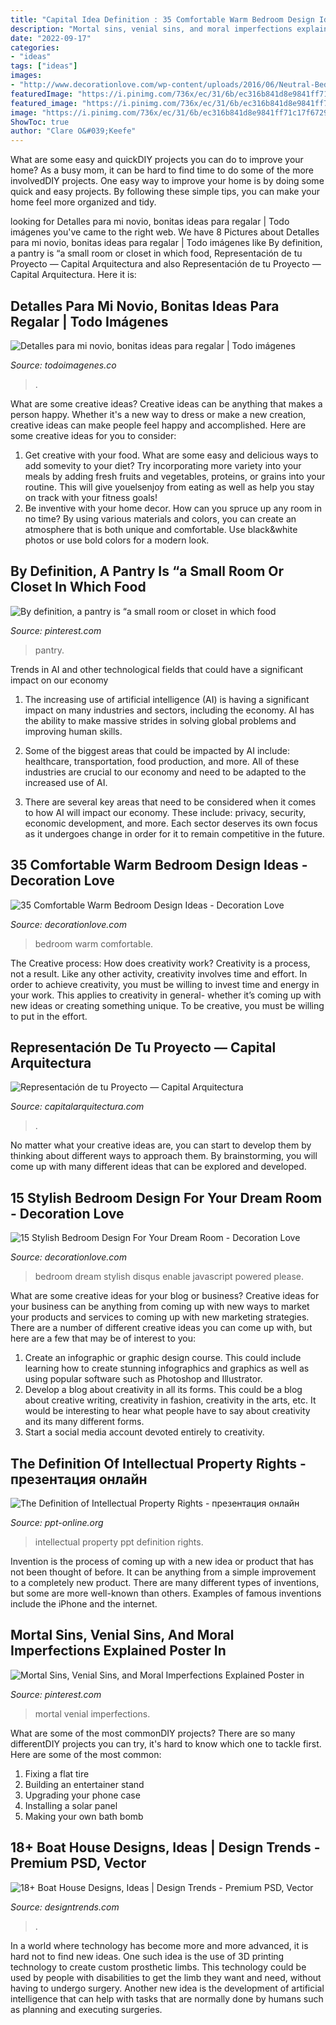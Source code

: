 ```yaml
---
title: "Capital Idea Definition : 35 Comfortable Warm Bedroom Design Ideas"
description: "Mortal sins, venial sins, and moral imperfections explained poster in"
date: "2022-09-17"
categories:
- "ideas"
tags: ["ideas"]
images:
- "http://www.decorationlove.com/wp-content/uploads/2016/06/Neutral-Bedroom-Design.jpg"
featuredImage: "https://i.pinimg.com/736x/ec/31/6b/ec316b841d8e9841ff71c17f6729d879.jpg"
featured_image: "https://i.pinimg.com/736x/ec/31/6b/ec316b841d8e9841ff71c17f6729d879.jpg"
image: "https://i.pinimg.com/736x/ec/31/6b/ec316b841d8e9841ff71c17f6729d879.jpg"
ShowToc: true
author: "Clare O&#039;Keefe"
---
```



What are some easy and quickDIY projects you can do to improve your home?
As a busy mom, it can be hard to find time to do some of the more involvedDIY projects. One easy way to improve your home is by doing some quick and easy projects. By following these simple tips, you can make your home feel more organized and tidy.

	

		
looking for Detalles para mi novio, bonitas ideas para regalar | Todo imágenes you've came to the right web. We have 8 Pictures about Detalles para mi novio, bonitas ideas para regalar | Todo imágenes like By definition, a pantry is “a small room or closet in which food, Representación de tu Proyecto — Capital Arquitectura and also Representación de tu Proyecto — Capital Arquitectura. Here it is:
		
    
## Detalles Para Mi Novio, Bonitas Ideas Para Regalar | Todo Imágenes

<img loading=lazy src="https://todoimagenes.co/wp-content/uploads/2016/08/rega-24.jpg" onerror="this.onerror=null;this.src='https://tse4.mm.bing.net/th?id=OIP.h33pC90tZBf7C27NcckiyAHaJ4&amp;pid=15.1';" alt="Detalles para mi novio, bonitas ideas para regalar | Todo imágenes">

_Source: todoimagenes.co_

>. 

	

What are some creative ideas?
Creative ideas can be anything that makes a person happy. Whether it's a new way to dress or make a new creation, creative ideas can make people feel happy and accomplished. Here are some creative ideas for you to consider: 
1. Get creative with your food. What are some easy and delicious ways to add somevity to your diet? Try incorporating more variety into your meals by adding fresh fruits and vegetables, proteins, or grains into your routine. This will give youelsenjoy from eating as well as help you stay on track with your fitness goals! 
2. Be inventive with your home decor. How can you spruce up any room in no time? By using various materials and colors, you can create an atmosphere that is both unique and comfortable. Use black&white photos or use bold colors for a modern look.

    
## By Definition, A Pantry Is “a Small Room Or Closet In Which Food

<img loading=lazy src="https://i.pinimg.com/736x/a1/60/57/a16057b013809e3dd8a10f19bae00c70.jpg" onerror="this.onerror=null;this.src='https://tse4.mm.bing.net/th?id=OIP.od73X4YN6bH0nP_yQqvrLwHaLJ&amp;pid=15.1';" alt="By definition, a pantry is “a small room or closet in which food">

_Source: pinterest.com_

>pantry. 

	

Trends in AI and other technological fields that could have a significant impact on our economy
1. The increasing use of artificial intelligence (AI) is having a significant impact on many industries and sectors, including the economy. AI has the ability to make massive strides in solving global problems and improving human skills.
2. Some of the biggest areas that could be impacted by AI include: healthcare, transportation, food production, and more. All of these industries are crucial to our economy and need to be adapted to the increased use of AI.

3. There are several key areas that need to be considered when it comes to how AI will impact our economy. These include: privacy, security, economic development, and more. Each sector deserves its own focus as it undergoes change in order for it to remain competitive in the future.


    
## 35 Comfortable Warm Bedroom Design Ideas - Decoration Love

<img loading=lazy src="https://www.decorationlove.com/wp-content/uploads/2016/07/Bedroom-Ideas-for-Couples.jpg" onerror="this.onerror=null;this.src='https://tse4.mm.bing.net/th?id=OIP.m2-CjxCkr_U361ODUEXbCQHaJ4&amp;pid=15.1';" alt="35 Comfortable Warm Bedroom Design Ideas - Decoration Love">

_Source: decorationlove.com_

>bedroom warm comfortable. 

	

The Creative process: How does creativity work?
Creativity is a process, not a result. Like any other activity, creativity involves time and effort. In order to achieve creativity, you must be willing to invest time and energy in your work. This applies to creativity in general- whether it’s coming up with new ideas or creating something unique. To be creative, you must be willing to put in the effort.

    
## Representación De Tu Proyecto — Capital Arquitectura

<img loading=lazy src="https://capitalarquitectura.com/wp-content/uploads/2020/10/Blog-08.jpg" onerror="this.onerror=null;this.src='https://tse4.mm.bing.net/th?id=OIP.urAfsVUsFtQEHZXDGsRcjgHaEK&amp;pid=15.1';" alt="Representación de tu Proyecto — Capital Arquitectura">

_Source: capitalarquitectura.com_

>. 

	

No matter what your creative ideas are, you can start to develop them by thinking about different ways to approach them. By brainstorming, you will come up with many different ideas that can be explored and developed.

    
## 15 Stylish Bedroom Design For Your Dream Room - Decoration Love

<img loading=lazy src="http://www.decorationlove.com/wp-content/uploads/2016/06/Neutral-Bedroom-Design.jpg" onerror="this.onerror=null;this.src='https://tse3.mm.bing.net/th?id=OIP.yPt2uJU4zkhsJHmpjQgZQwHaLH&amp;pid=15.1';" alt="15 Stylish Bedroom Design For Your Dream Room - Decoration Love">

_Source: decorationlove.com_

>bedroom dream stylish disqus enable javascript powered please. 

	

What are some creative ideas for your blog or business?
Creative ideas for your business can be anything from coming up with new ways to market your products and services to coming up with new marketing strategies. There are a number of different creative ideas you can come up with, but here are a few that may be of interest to you: 
1) Create an infographic or graphic design course. This could include learning how to create stunning infographics and graphics as well as using popular software such as Photoshop and Illustrator. 
2) Develop a blog about creativity in all its forms. This could be a blog about creative writing, creativity in fashion, creativity in the arts, etc. It would be interesting to hear what people have to say about creativity and its many different forms. 
3) Start a social media account devoted entirely to creativity.

    
## The Definition Of Intellectual Property Rights - презентация онлайн

<img loading=lazy src="https://cf.ppt-online.org/files/slide/q/qxtT3frvlLHXd549IGwSKzYVsmnMjpc0eJPkNO/slide-3.jpg" onerror="this.onerror=null;this.src='https://tse4.mm.bing.net/th?id=OIP.oIHI8INpg4mPFaDQlSMSGAHaFj&amp;pid=15.1';" alt="The Definition of Intellectual Property Rights - презентация онлайн">

_Source: ppt-online.org_

>intellectual property ppt definition rights. 

	

Invention is the process of coming up with a new idea or product that has not been thought of before. It can be anything from a simple improvement to a completely new product. There are many different types of inventions, but some are more well-known than others. Examples of famous inventions include the iPhone and the internet.

    
## Mortal Sins, Venial Sins, And Moral Imperfections Explained Poster In

<img loading=lazy src="https://i.pinimg.com/736x/ec/31/6b/ec316b841d8e9841ff71c17f6729d879.jpg" onerror="this.onerror=null;this.src='https://tse2.mm.bing.net/th?id=OIP.V1rECaGLdUezgLoAiQot1QHaFj&amp;pid=15.1';" alt="Mortal Sins, Venial Sins, and Moral Imperfections Explained Poster in">

_Source: pinterest.com_

>mortal venial imperfections. 

	

What are some of the most commonDIY projects?
There are so many differentDIY projects you can try, it's hard to know which one to tackle first. Here are some of the most common: 
1. Fixing a flat tire 
2. Building an entertainer stand 
3. Upgrading your phone case 
4. Installing a solar panel 
5. Making your own bath bomb 

    
## 18+ Boat House Designs, Ideas | Design Trends - Premium PSD, Vector

<img loading=lazy src="https://images.designtrends.com/wp-content/uploads/2016/08/12161228/Beach-Style-Boat-House-Idea-.jpg" onerror="this.onerror=null;this.src='https://tse3.mm.bing.net/th?id=OIP.KojtaqVpVf8Gea-LWILEpwHaE8&amp;pid=15.1';" alt="18+ Boat House Designs, Ideas | Design Trends - Premium PSD, Vector">

_Source: designtrends.com_

>. 

	

In a world where technology has become more and more advanced, it is hard not to find new ideas. One such idea is the use of 3D printing technology to create custom prosthetic limbs. This technology could be used by people with disabilities to get the limb they want and need, without having to undergo surgery. Another new idea is the development of artificial intelligence that can help with tasks that are normally done by humans such as planning and executing surgeries.

